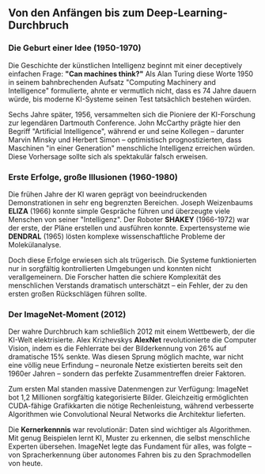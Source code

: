 ## Von den Anfängen bis zum Deep-Learning-Durchbruch

### Die Geburt einer Idee (1950-1970)

Die Geschichte der künstlichen Intelligenz beginnt mit einer deceptively einfachen Frage: **"Can machines think?"** Als Alan Turing diese Worte 1950 in seinem bahnbrechenden Aufsatz "Computing Machinery and Intelligence" formulierte, ahnte er vermutlich nicht, dass es 74 Jahre dauern würde, bis moderne KI-Systeme seinen Test tatsächlich bestehen würden.

Sechs Jahre später, 1956, versammelten sich die Pioniere der KI-Forschung zur legendären Dartmouth Conference. John McCarthy prägte hier den Begriff "Artificial Intelligence", während er und seine Kollegen – darunter Marvin Minsky und Herbert Simon – optimistisch prognostizierten, dass Maschinen "in einer Generation" menschliche Intelligenz erreichen würden. Diese Vorhersage sollte sich als spektakulär falsch erweisen.

### Erste Erfolge, große Illusionen (1960-1980)

Die frühen Jahre der KI waren geprägt von beeindruckenden Demonstrationen in sehr eng begrenzten Bereichen. Joseph Weizenbaums **ELIZA** (1966) konnte simple Gespräche führen und überzeugte viele Menschen von seiner "Intelligenz". Der Roboter **SHAKEY** (1966-1972) war der erste, der Pläne erstellen und ausführen konnte. Expertensysteme wie **DENDRAL** (1965) lösten komplexe wissenschaftliche Probleme der Molekülanalyse.

Doch diese Erfolge erwiesen sich als trügerisch. Die Systeme funktionierten nur in sorgfältig kontrollierten Umgebungen und konnten nicht verallgemeinern. Die Forscher hatten die schiere Komplexität des menschlichen Verstands dramatisch unterschätzt – ein Fehler, der zu den ersten großen Rückschlägen führen sollte.

### Der ImageNet-Moment (2012)

Der wahre Durchbruch kam schließlich 2012 mit einem Wettbewerb, der die KI-Welt elektrisierte. Alex Krizhevskys **AlexNet** revolutionierte die Computer Vision, indem es die Fehlerrate bei der Bilderkennung von 26% auf dramatische 15% senkte. Was diesen Sprung möglich machte, war nicht eine völlig neue Erfindung – neuronale Netze existierten bereits seit den 1960er Jahren – sondern das perfekte Zusammentreffen dreier Faktoren.

Zum ersten Mal standen massive Datenmengen zur Verfügung: ImageNet bot 1,2 Millionen sorgfältig kategorisierte Bilder. Gleichzeitig ermöglichten CUDA-fähige Grafikkarten die nötige Rechenleistung, während verbesserte Algorithmen wie Convolutional Neural Networks die Architektur lieferten.

Die **Kernerkennnis** war revolutionär: Daten sind wichtiger als Algorithmen. Mit genug Beispielen lernt KI, Muster zu erkennen, die selbst menschliche Experten übersehen. ImageNet legte das Fundament für alles, was folgte – von Spracherkennung über autonomes Fahren bis zu den Sprachmodellen von heute.